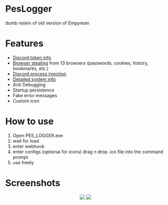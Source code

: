 # PesLogger
dumb reskin of old version of Empyrean

# Features
- [Discord token info](img/em1.png)
- [Browser stealing](img/em0.png) from 13 browsers (passwords, cookies, history, bookmarks, etc.)
- [Discord process injection](img/em3.png) 
- [Detailed system info](img/em2.png)
- Anti Debugging
- Startup persistence
- Fake error messages
- Custom icon

# How to use
1. Open PES_LOGGER.exe
2. wait for load
3. enter webhook
4. enter configs
(optional for icons) drag n drop .ico file into the command prompt
5. use freely

# Screenshots

<div align="center">
    <img src="https://cdn.discordapp.com/attachments/997378722577526834/1041832923093008434/image.png">
    <img src="https://cdn.discordapp.com/attachments/997378722577526834/1041833103586512916/image.png">
</div>
